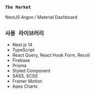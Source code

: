 ### `The Market`

NextJS Argon / Material Dashboard

## `사용 라이브러리`
- Next.js 14
- TypeScript
- React Query, React Hook Form, Recoil
- Firebase
- Prisma
- Styled Component
- SASS, SCSS
- Framer Motion
- Apex Charts